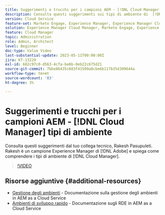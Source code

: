 ```yaml
---
title: Suggerimenti e trucchi per i campioni AEM - [!DNL Cloud Manager] Tipi di ambiente
description: Consulta questi suggerimenti sui tipi di ambiente di  [!DNL Cloud Manager] dal campione di AEM ed esperto, Rakesh Pasupuleti.
version: Cloud Service
feature-set: Marketo Engage, Experience Manager, Experience Manager Cloud Manager
solution: Experience Manager Cloud Manager, Marketo Engage, Experience Manager Cloud Manager
feature: Cloud Manager
topic: Administration
role: Admin, Architect
level: Beginner
doc-type: Value Video
last-substantial-update: 2023-05-11T00:00:00Z
jira: KT-13229
exl-id: 682c97c0-d563-4cfa-be6b-0eb22c675d21
source-git-commit: 7bbe86435c683f41509a8cbe6b117b354309644a
workflow-type: tm+mt
source-wordcount: '83'
ht-degree: 3%

---
```


# Suggerimenti e trucchi per i campioni AEM - [!DNL Cloud Manager] tipi di ambiente

Consulta questi suggerimenti dal tuo collega tecnico, Rakesh Pasupuleti. Rakesh è un campione Experience Manager di [!DNL Adobe] e spiega come comprendere i tipi di ambiente di [!DNL Cloud Manager].

>[!VIDEO](https://video.tv.adobe.com/v/3419297?quality=12&learn=on)

## Risorse aggiuntive {#additional-resources}

* [Gestione degli ambienti](https://experienceleague.adobe.com/docs/experience-manager-cloud-service/content/implementing/using-cloud-manager/manage-environments.html) - Documentazione sulla gestione degli ambienti in AEM as a Cloud Service
* [Ambienti di sviluppo rapido](https://experienceleague.adobe.com/docs/experience-manager-cloud-service/content/implementing/developing/rapid-development-environments.html?lang=it) - Documentazione sugli RDE in AEM as a Cloud Service

